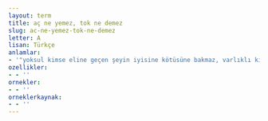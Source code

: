 ```yaml
---
layout: term
title: aç ne yemez, tok ne demez
slug: ac-ne-yemez-tok-ne-demez
letter: A
lisan: Türkçe
anlamlar:
- '"yoksul kimse eline geçen şeyin iyisine kötüsüne bakmaz, varlıklı kişi ise en güzel şeylerde bile kusur bulur" anlamında kullanılan bir söz'
ozellikler:
- - ''
ornekler:
- - ''
orneklerkaynak:
- - ''
---
```

